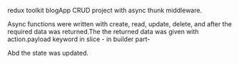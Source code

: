 redux toolkit blogApp CRUD project with async thunk middleware.

Async functions were written with create, read, update, delete, and after the required data was returned.The the returned data was given with action.payload keyword in slice - in builder part-

Abd the state was updated.
